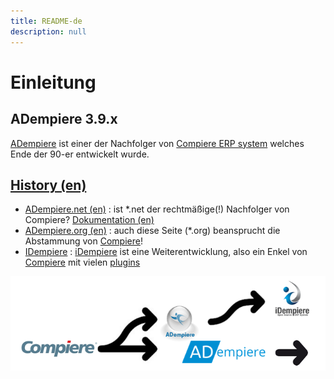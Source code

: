 ```yaml
---
title: README-de
description: null
---
```


# Einleitung

## ADempiere 3.9.x

[ADempiere](https://github.com/adempiere/adempiere) ist einer der Nachfolger von [Compiere ERP system](https://en.wikipedia.org/wiki/Compiere) welches Ende der 90-er entwickelt wurde.

## [History (en)](https://en.wikipedia.org/wiki/IDempiere#History)

* [ADempiere.net \(en\)](http://adempiere.net/) : ist \*.net der rechtmäßige\(!\) Nachfolger von Compiere? [Dokumentation \(en\)](https://adempiere.gitbook.io/docs/)
* [ADempiere.org \(en\)](http://adempiere.org/site/) : auch diese Seite \(\*.org\) beansprucht die Abstammung von [Compiere](http://www.compiere.com/company/history.php)!
* [IDempiere](https://en.wikipedia.org/wiki/IDempiere) : [iDempiere](http://www.idempiere.org/) ist eine Weiterentwicklung, also ein Enkel von [Compiere](http://www.compiere.com/svn/) mit vielen [plugins](http://wiki.idempiere.org/en/Category:Available_Plugins)

![](.gitbook/assets/adlogos.PNG)

